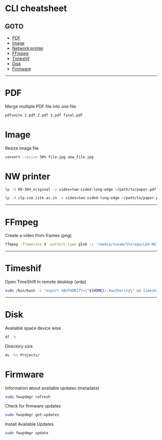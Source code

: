# CLI cheatsheet

## GOTO
- [PDF](#pdf)
- [Image](#image)
- [Network printer](#nw-printer)
- [FFmpeg](#ffmpeg)
- [Timeshif](#timeshif)
- [Disk](#disk)
- [Firmware](#firmware)


----

# PDF
Merge multiple PDF file into one file

```bash
pdfunite 1.pdf 2.pdf 3.pdf final.pdf
```

# Image
Resize image file

```bash
convert -resize 30% file.jpg new_file.jpg
```

# NW printer

```bash
lp -d KD-304_original -o sides=two-sided-long-edge ~/path/to/paper.pdf
```

```bash
lp -d clp.cse.iitk.ac.in -o sides=two-sided-long-edge ~/path/to/paper.pdf
```

----
# FFmpeg
Create a video from frames (png)

```bash
ffmpeg -framerate 3 -pattern_type glob -i '/media/suvam/Storage/LEO-NET/toffset_0/*.png' -c:v libx264 -pix_fmt yuv420p output.mp4
```


----
# Timeshif

Open TimeShift in remote desktop (xrdp)
```bash
sudo /bin/bash -c "export XAUTHORITY=\"${HOME}/.Xauthority\" && timeshift-gtk"
```

----
# Disk

Available space device wise
```bash
df -h
```

Directory size
```bash
du -hs Projects/
```


# Firmware
Information about available updates (metadata)
```bash
sudo fwupdmgr refresh
```

Check for firmware updates
```bash
sudo fwupdmgr get-updates
```

Install Available Updates
```bash
sudo fwupdmgr update
```
